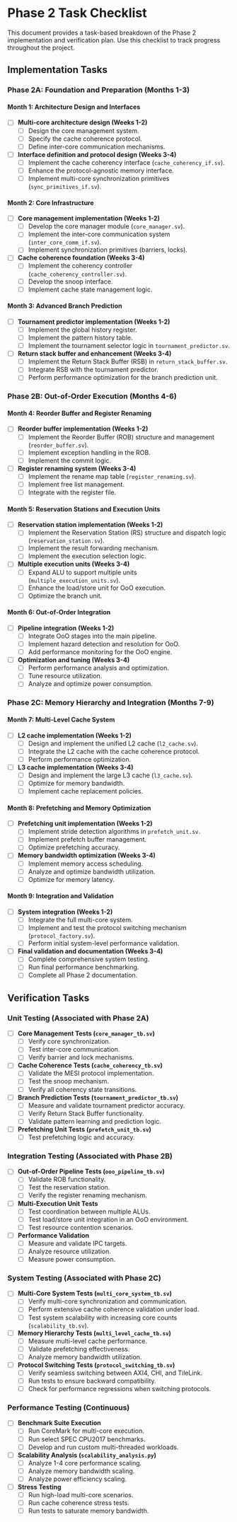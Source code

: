 # Phase 2 Task Checklist

This document provides a task-based breakdown of the Phase 2 implementation and verification plan. Use this checklist to track progress throughout the project.

## Implementation Tasks

### Phase 2A: Foundation and Preparation (Months 1-3)

#### Month 1: Architecture Design and Interfaces
- [ ] **Multi-core architecture design (Weeks 1-2)**
    - [ ] Design the core management system.
    - [ ] Specify the cache coherence protocol.
    - [ ] Define inter-core communication mechanisms.
- [ ] **Interface definition and protocol design (Weeks 3-4)**
    - [ ] Implement the cache coherency interface (`cache_coherency_if.sv`).
    - [ ] Enhance the protocol-agnostic memory interface.
    - [ ] Implement multi-core synchronization primitives (`sync_primitives_if.sv`).

#### Month 2: Core Infrastructure
- [ ] **Core management implementation (Weeks 1-2)**
    - [ ] Develop the core manager module (`core_manager.sv`).
    - [ ] Implement the inter-core communication system (`inter_core_comm_if.sv`).
    - [ ] Implement synchronization primitives (barriers, locks).
- [ ] **Cache coherence foundation (Weeks 3-4)**
    - [ ] Implement the coherency controller (`cache_coherency_controller.sv`).
    - [ ] Develop the snoop interface.
    - [ ] Implement cache state management logic.

#### Month 3: Advanced Branch Prediction
- [ ] **Tournament predictor implementation (Weeks 1-2)**
    - [ ] Implement the global history register.
    - [ ] Implement the pattern history table.
    - [ ] Implement the tournament selector logic in `tournament_predictor.sv`.
- [ ] **Return stack buffer and enhancement (Weeks 3-4)**
    - [ ] Implement the Return Stack Buffer (RSB) in `return_stack_buffer.sv`.
    - [ ] Integrate RSB with the tournament predictor.
    - [ ] Perform performance optimization for the branch prediction unit.

### Phase 2B: Out-of-Order Execution (Months 4-6)

#### Month 4: Reorder Buffer and Register Renaming
- [ ] **Reorder buffer implementation (Weeks 1-2)**
    - [ ] Implement the Reorder Buffer (ROB) structure and management (`reorder_buffer.sv`).
    - [ ] Implement exception handling in the ROB.
    - [ ] Implement the commit logic.
- [ ] **Register renaming system (Weeks 3-4)**
    - [ ] Implement the rename map table (`register_renaming.sv`).
    - [ ] Implement free list management.
    - [ ] Integrate with the register file.

#### Month 5: Reservation Stations and Execution Units
- [ ] **Reservation station implementation (Weeks 1-2)**
    - [ ] Implement the Reservation Station (RS) structure and dispatch logic (`reservation_station.sv`).
    - [ ] Implement the result forwarding mechanism.
    - [ ] Implement the execution selection logic.
- [ ] **Multiple execution units (Weeks 3-4)**
    - [ ] Expand ALU to support multiple units (`multiple_execution_units.sv`).
    - [ ] Enhance the load/store unit for OoO execution.
    - [ ] Optimize the branch unit.

#### Month 6: Out-of-Order Integration
- [ ] **Pipeline integration (Weeks 1-2)**
    - [ ] Integrate OoO stages into the main pipeline.
    - [ ] Implement hazard detection and resolution for OoO.
    - [ ] Add performance monitoring for the OoO engine.
- [ ] **Optimization and tuning (Weeks 3-4)**
    - [ ] Perform performance analysis and optimization.
    - [ ] Tune resource utilization.
    - [ ] Analyze and optimize power consumption.

### Phase 2C: Memory Hierarchy and Integration (Months 7-9)

#### Month 7: Multi-Level Cache System
- [ ] **L2 cache implementation (Weeks 1-2)**
    - [ ] Design and implement the unified L2 cache (`l2_cache.sv`).
    - [ ] Integrate the L2 cache with the cache coherence protocol.
    - [ ] Perform performance optimization.
- [ ] **L3 cache implementation (Weeks 3-4)**
    - [ ] Design and implement the large L3 cache (`l3_cache.sv`).
    - [ ] Optimize for memory bandwidth.
    - [ ] Implement cache replacement policies.

#### Month 8: Prefetching and Memory Optimization
- [ ] **Prefetching unit implementation (Weeks 1-2)**
    - [ ] Implement stride detection algorithms in `prefetch_unit.sv`.
    - [ ] Implement prefetch buffer management.
    - [ ] Optimize prefetching accuracy.
- [ ] **Memory bandwidth optimization (Weeks 3-4)**
    - [ ] Implement memory access scheduling.
    - [ ] Analyze and optimize bandwidth utilization.
    - [ ] Optimize for memory latency.

#### Month 9: Integration and Validation
- [ ] **System integration (Weeks 1-2)**
    - [ ] Integrate the full multi-core system.
    - [ ] Implement and test the protocol switching mechanism (`protocol_factory.sv`).
    - [ ] Perform initial system-level performance validation.
- [ ] **Final validation and documentation (Weeks 3-4)**
    - [ ] Complete comprehensive system testing.
    - [ ] Run final performance benchmarking.
    - [ ] Complete all Phase 2 documentation.

## Verification Tasks

### Unit Testing (Associated with Phase 2A)
- [ ] **Core Management Tests (`core_manager_tb.sv`)**
    - [ ] Verify core synchronization.
    - [ ] Test inter-core communication.
    - [ ] Verify barrier and lock mechanisms.
- [ ] **Cache Coherence Tests (`cache_coherency_tb.sv`)**
    - [ ] Validate the MESI protocol implementation.
    - [ ] Test the snoop mechanism.
    - [ ] Verify all coherency state transitions.
- [ ] **Branch Prediction Tests (`tournament_predictor_tb.sv`)**
    - [ ] Measure and validate tournament predictor accuracy.
    - [ ] Verify Return Stack Buffer functionality.
    - [ ] Validate pattern learning and prediction logic.
- [ ] **Prefetching Unit Tests (`prefetch_unit_tb.sv`)**
    - [ ] Test prefetching logic and accuracy.

### Integration Testing (Associated with Phase 2B)
- [ ] **Out-of-Order Pipeline Tests (`ooo_pipeline_tb.sv`)**
    - [ ] Validate ROB functionality.
    - [ ] Test the reservation station.
    - [ ] Verify the register renaming mechanism.
- [ ] **Multi-Execution Unit Tests**
    - [ ] Test coordination between multiple ALUs.
    - [ ] Test load/store unit integration in an OoO environment.
    - [ ] Test resource contention scenarios.
- [ ] **Performance Validation**
    - [ ] Measure and validate IPC targets.
    - [ ] Analyze resource utilization.
    - [ ] Measure power consumption.

### System Testing (Associated with Phase 2C)
- [ ] **Multi-Core System Tests (`multi_core_system_tb.sv`)**
    - [ ] Verify multi-core synchronization and communication.
    - [ ] Perform extensive cache coherence validation under load.
    - [ ] Test system scalability with increasing core counts (`scalability_tb.sv`).
- [ ] **Memory Hierarchy Tests (`multi_level_cache_tb.sv`)**
    - [ ] Measure multi-level cache performance.
    - [ ] Validate prefetching effectiveness.
    - [ ] Analyze memory bandwidth utilization.
- [ ] **Protocol Switching Tests (`protocol_switching_tb.sv`)**
    - [ ] Verify seamless switching between AXI4, CHI, and TileLink.
    - [ ] Run tests to ensure backward compatibility.
    - [ ] Check for performance regressions when switching protocols.

### Performance Testing (Continuous)
- [ ] **Benchmark Suite Execution**
    - [ ] Run CoreMark for multi-core execution.
    - [ ] Run select SPEC CPU2017 benchmarks.
    - [ ] Develop and run custom multi-threaded workloads.
- [ ] **Scalability Analysis (`scalability_analysis.py`)**
    - [ ] Analyze 1-4 core performance scaling.
    - [ ] Analyze memory bandwidth scaling.
    - [ ] Analyze power efficiency scaling.
- [ ] **Stress Testing**
    - [ ] Run high-load multi-core scenarios.
    - [ ] Run cache coherence stress tests.
    - [ ] Run tests to saturate memory bandwidth. 